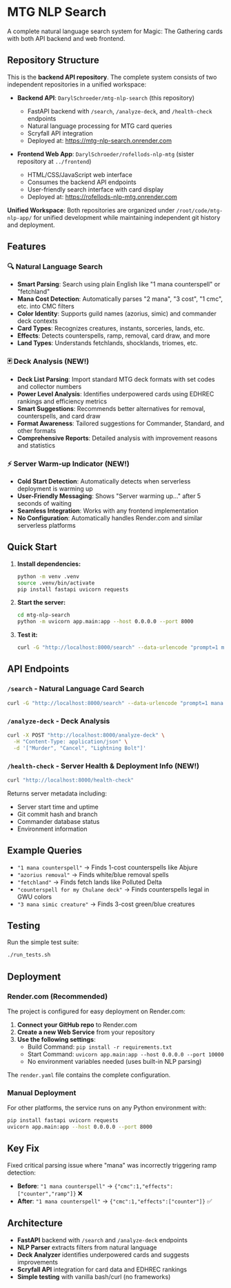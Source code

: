 # MTG NLP Search

A complete natural language search system for Magic: The Gathering cards with both API backend and web frontend.

## Repository Structure

This is the **backend API repository**. The complete system consists of two independent repositories in a unified workspace:

- **Backend API**: `DarylSchroeder/mtg-nlp-search` (this repository)
  - FastAPI backend with `/search`, `/analyze-deck`, and `/health-check` endpoints
  - Natural language processing for MTG card queries
  - Scryfall API integration
  - Deployed at: https://mtg-nlp-search.onrender.com

- **Frontend Web App**: `DarylSchroeder/rofellods-nlp-mtg` (sister repository at `../frontend`)
  - HTML/CSS/JavaScript web interface
  - Consumes the backend API endpoints
  - User-friendly search interface with card display
  - Deployed at: https://rofellods-nlp-mtg.onrender.com

**Unified Workspace**: Both repositories are organized under `/root/code/mtg-nlp-app/` for unified development while maintaining independent git history and deployment.

## Features

### 🔍 **Natural Language Search**
- **Smart Parsing**: Search using plain English like "1 mana counterspell" or "fetchland"
- **Mana Cost Detection**: Automatically parses "2 mana", "3 cost", "1 cmc", etc. into CMC filters
- **Color Identity**: Supports guild names (azorius, simic) and commander deck contexts
- **Card Types**: Recognizes creatures, instants, sorceries, lands, etc.
- **Effects**: Detects counterspells, ramp, removal, card draw, and more
- **Land Types**: Understands fetchlands, shocklands, triomes, etc.

### 🃏 **Deck Analysis** (NEW!)
- **Deck List Parsing**: Import standard MTG deck formats with set codes and collector numbers
- **Power Level Analysis**: Identifies underpowered cards using EDHREC rankings and efficiency metrics
- **Smart Suggestions**: Recommends better alternatives for removal, counterspells, and card draw
- **Format Awareness**: Tailored suggestions for Commander, Standard, and other formats
- **Comprehensive Reports**: Detailed analysis with improvement reasons and statistics

### ⚡ **Server Warm-up Indicator** (NEW!)
- **Cold Start Detection**: Automatically detects when serverless deployment is warming up
- **User-Friendly Messaging**: Shows "Server warming up..." after 5 seconds of waiting
- **Seamless Integration**: Works with any frontend implementation
- **No Configuration**: Automatically handles Render.com and similar serverless platforms

## Quick Start

1. **Install dependencies:**
   ```bash
   python -m venv .venv
   source .venv/bin/activate
   pip install fastapi uvicorn requests
   ```

2. **Start the server:**
   ```bash
   cd mtg-nlp-search
   python -m uvicorn app.main:app --host 0.0.0.0 --port 8000
   ```

3. **Test it:**
   ```bash
   curl -G "http://localhost:8000/search" --data-urlencode "prompt=1 mana counterspell"
   ```

## API Endpoints

### `/search` - Natural Language Card Search
```bash
curl -G "http://localhost:8000/search" --data-urlencode "prompt=1 mana counterspell"
```

### `/analyze-deck` - Deck Analysis
```bash
curl -X POST "http://localhost:8000/analyze-deck" \
  -H "Content-Type: application/json" \
  -d '["Murder", "Cancel", "Lightning Bolt"]'
```

### `/health-check` - Server Health & Deployment Info (NEW!)
```bash
curl "http://localhost:8000/health-check"
```
Returns server metadata including:
- Server start time and uptime
- Git commit hash and branch
- Commander database status
- Environment information

## Example Queries

- `"1 mana counterspell"` → Finds 1-cost counterspells like Abjure
- `"azorius removal"` → Finds white/blue removal spells  
- `"fetchland"` → Finds fetch lands like Polluted Delta
- `"counterspell for my Chulane deck"` → Finds counterspells legal in GWU colors
- `"3 mana simic creature"` → Finds 3-cost green/blue creatures

## Testing

Run the simple test suite:

```bash
./run_tests.sh
```

## Deployment

### Render.com (Recommended)

The project is configured for easy deployment on Render.com:

1. **Connect your GitHub repo** to Render.com
2. **Create a new Web Service** from your repository
3. **Use the following settings**:
   - Build Command: `pip install -r requirements.txt`
   - Start Command: `uvicorn app.main:app --host 0.0.0.0 --port 10000`
   - No environment variables needed (uses built-in NLP parsing)

The `render.yaml` file contains the complete configuration.

### Manual Deployment

For other platforms, the service runs on any Python environment with:
```bash
pip install fastapi uvicorn requests
uvicorn app.main:app --host 0.0.0.0 --port 8000
```

## Key Fix

Fixed critical parsing issue where "mana" was incorrectly triggering ramp detection:
- **Before**: `"1 mana counterspell"` → `{"cmc":1,"effects":["counter","ramp"]}` ❌
- **After**: `"1 mana counterspell"` → `{"cmc":1,"effects":["counter"]}` ✅

## Architecture

- **FastAPI** backend with `/search` and `/analyze-deck` endpoints
- **NLP Parser** extracts filters from natural language
- **Deck Analyzer** identifies underpowered cards and suggests improvements
- **Scryfall API** integration for card data and EDHREC rankings
- **Simple testing** with vanilla bash/curl (no frameworks)
